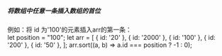 ##### 将数组中任意一条插入数组的首位
  例如：将 id 为'100'的元素插入arr的第一条：   
	let position = "100";
	let arr = [
		{ id: '20' },
		{ id: '2000' },
		{ id: '100' },
		{ id: '200' },
		{ id: '50' },
	];
	arr.sort((a, b) => a.id === position ? -1 : 0);
